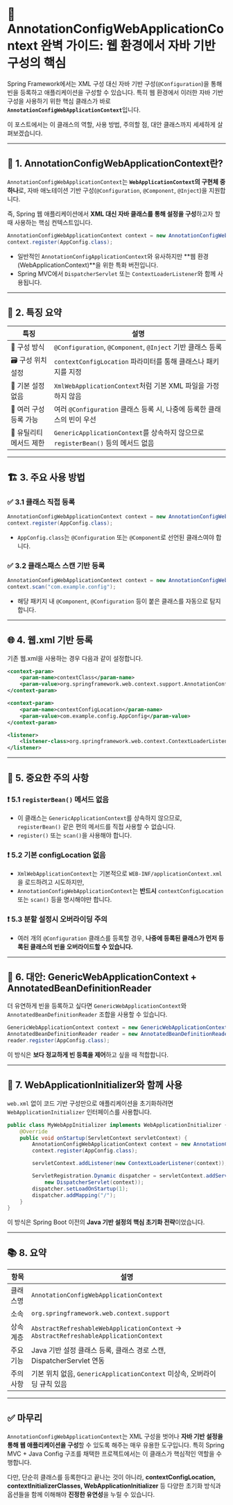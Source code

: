 # 🌱 AnnotationConfigWebApplicationContext 완벽 가이드: 웹 환경에서 자바 기반 구성의 핵심

Spring Framework에서는 XML 구성 대신 자바 기반 구성(`@Configuration`)을 통해 빈을 등록하고 애플리케이션을 구성할 수 있습니다. 특히 웹 환경에서 이러한 자바 기반 구성을 사용하기 위한 핵심 클래스가 바로 <Strong>`AnnotationConfigWebApplicationContext`</Strong>입니다.

이 포스트에서는 이 클래스의 역할, 사용 방법, 주의할 점, 대안 클래스까지 세세하게 살펴보겠습니다.

---

## 📌 1. AnnotationConfigWebApplicationContext란?

`AnnotationConfigWebApplicationContext`는 **`WebApplicationContext`의 구현체 중 하나**로, 자바 애노테이션 기반 구성(`@Configuration`, `@Component`, `@Inject`)을 지원합니다.

즉, Spring 웹 애플리케이션에서 **XML 대신 자바 클래스를 통해 설정을 구성**하고자 할 때 사용하는 핵심 컨텍스트입니다.

```java
AnnotationConfigWebApplicationContext context = new AnnotationConfigWebApplicationContext();
context.register(AppConfig.class);
```

* 일반적인 `AnnotationConfigApplicationContext`와 유사하지만 \*\*웹 환경(WebApplicationContext)\*\*을 위한 특화 버전입니다.
* Spring MVC에서 `DispatcherServlet` 또는 `ContextLoaderListener`와 함께 사용됩니다.

---

## 🧠 2. 특징 요약

| 특징             | 설명                                                                |
| -------------- | ----------------------------------------------------------------- |
| 🧩 구성 방식       | `@Configuration`, `@Component`, `@Inject` 기반 클래스 등록               |
| 🗃️ 구성 위치 설정   | `contextConfigLocation` 파라미터를 통해 클래스나 패키지를 지정                     |
| 🧼 기본 설정 없음    | `XmlWebApplicationContext`처럼 기본 XML 파일을 가정하지 않음                   |
| 🔄 여러 구성 등록 가능 | 여러 `@Configuration` 클래스 등록 시, 나중에 등록한 클래스의 빈이 우선                  |
| 🧰 유틸리티 메서드 제한 | `GenericApplicationContext`를 상속하지 않으므로 `registerBean()` 등의 메서드 없음 |

---

## 🏗️ 3. 주요 사용 방법

### ✅ 3.1 클래스 직접 등록

```java
AnnotationConfigWebApplicationContext context = new AnnotationConfigWebApplicationContext();
context.register(AppConfig.class);
```

* `AppConfig.class`는 `@Configuration` 또는 `@Component`로 선언된 클래스여야 합니다.

### ✅ 3.2 클래스패스 스캔 기반 등록

```java
AnnotationConfigWebApplicationContext context = new AnnotationConfigWebApplicationContext();
context.scan("com.example.config");
```

* 해당 패키지 내 `@Component`, `@Configuration` 등이 붙은 클래스를 자동으로 탐지합니다.

---

## 🌐 4. 웹.xml 기반 등록

기존 웹.xml을 사용하는 경우 다음과 같이 설정합니다.

```xml
<context-param>
    <param-name>contextClass</param-name>
    <param-value>org.springframework.web.context.support.AnnotationConfigWebApplicationContext</param-value>
</context-param>

<context-param>
    <param-name>contextConfigLocation</param-name>
    <param-value>com.example.config.AppConfig</param-value>
</context-param>

<listener>
    <listener-class>org.springframework.web.context.ContextLoaderListener</listener-class>
</listener>
```

---

## 🚫 5. 중요한 주의 사항

### ❗ 5.1 `registerBean()` 메서드 없음

* 이 클래스는 `GenericApplicationContext`를 상속하지 않으므로, `registerBean()` 같은 편의 메서드를 직접 사용할 수 없습니다.
* `register()` 또는 `scan()`을 사용해야 합니다.

### ❗ 5.2 기본 configLocation 없음

* `XmlWebApplicationContext`는 기본적으로 `WEB-INF/applicationContext.xml`을 로드하려고 시도하지만,
* `AnnotationConfigWebApplicationContext`는 **반드시** `contextConfigLocation` 또는 `scan()` 등을 명시해야만 합니다.

### ❗ 5.3 분할 설정시 오버라이딩 주의

* 여러 개의 `@Configuration` 클래스를 등록할 경우, **나중에 등록된 클래스가 먼저 등록된 클래스의 빈을 오버라이드할 수 있습니다.**

---

## 🧩 6. 대안: GenericWebApplicationContext + AnnotatedBeanDefinitionReader

더 유연하게 빈을 등록하고 싶다면 `GenericWebApplicationContext`와 `AnnotatedBeanDefinitionReader` 조합을 사용할 수 있습니다.

```java
GenericWebApplicationContext context = new GenericWebApplicationContext();
AnnotatedBeanDefinitionReader reader = new AnnotatedBeanDefinitionReader(context);
reader.register(AppConfig.class);
```

이 방식은 **보다 정교하게 빈 등록을 제어**하고 싶을 때 적합합니다.

---

## 🧪 7. WebApplicationInitializer와 함께 사용

`web.xml` 없이 코드 기반 구성만으로 애플리케이션을 초기화하려면 `WebApplicationInitializer` 인터페이스를 사용합니다.

```java
public class MyWebAppInitializer implements WebApplicationInitializer {
    @Override
    public void onStartup(ServletContext servletContext) {
        AnnotationConfigWebApplicationContext context = new AnnotationConfigWebApplicationContext();
        context.register(AppConfig.class);

        servletContext.addListener(new ContextLoaderListener(context));

        ServletRegistration.Dynamic dispatcher = servletContext.addServlet("dispatcher",
            new DispatcherServlet(context));
        dispatcher.setLoadOnStartup(1);
        dispatcher.addMapping("/");
    }
}
```

이 방식은 Spring Boot 이전의 **Java 기반 설정의 핵심 초기화 전략**이었습니다.

---

## 📚 8. 요약

| 항목    | 설명                                                                                   |
| ----- | ------------------------------------------------------------------------------------ |
| 클래스명  | `AnnotationConfigWebApplicationContext`                                              |
| 소속    | `org.springframework.web.context.support`                                            |
| 상속 계층 | `AbstractRefreshableWebApplicationContext` → `AbstractRefreshableApplicationContext` |
| 주요 기능 | Java 기반 설정 클래스 등록, 클래스 경로 스캔, DispatcherServlet 연동                                   |
| 주의사항  | 기본 위치 없음, `GenericApplicationContext` 미상속, 오버라이딩 규칙 있음                               |

---

## ✅ 마무리

`AnnotationConfigWebApplicationContext`는 XML 구성을 벗어나 **자바 기반 설정을 통해 웹 애플리케이션을 구성**할 수 있도록 해주는 매우 유용한 도구입니다. 특히 Spring MVC + Java Config 구조를 채택한 프로젝트에서는 이 클래스가 핵심적인 역할을 수행합니다.

다만, 단순히 클래스를 등록한다고 끝나는 것이 아니라, **contextConfigLocation, contextInitializerClasses, WebApplicationInitializer** 등 다양한 초기화 방식과 옵션들을 함께 이해해야 **진정한 유연성**을 누릴 수 있습니다.

